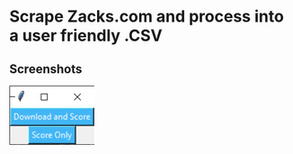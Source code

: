 # Scrape Zacks.com and process into a user friendly .CSV


## Screenshots
![menu options](images/screenshot_menu.png)